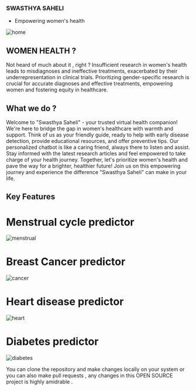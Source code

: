 ### SWASTHYA SAHELI
   - Empowering women's health

![home](<img width="1151" alt="Screenshot 2024-05-25 at 8 59 27 PM" src="https://github.com/keshavgarg24/SWASTHYA-SAHELI-FINAL/assets/141502522/1ac87ec6-1bda-40c2-b3ef-97adc6b7330a">
)

## WOMEN HEALTH ? 
Not heard of much about it , right ?
Insufficient research in women's health leads to misdiagnoses and ineffective treatments, exacerbated by their underrepresentation in clinical trials. Prioritizing gender-specific research is crucial for accurate diagnoses and effective treatments, empowering women and fostering equity in healthcare.

## What we do ?
Welcome to "Swasthya Saheli" - your trusted virtual health companion! We're here to bridge the gap in women's healthcare with warmth and support. Think of us as your friendly guide, ready to help with early disease detection, provide educational resources, and offer preventive tips. Our personalized chatbot is like a caring friend, always there to listen and assist. Stay informed with the latest research articles and feel empowered to take charge of your health journey. Together, let's prioritize women's health and pave the way for a brighter, healthier future! Join us on this empowering journey and experience the difference "Swasthya Saheli" can make in your life.

## Key Features 
# Menstrual cycle predictor

![menstrual](<img width="351" alt="Screenshot 2024-05-25 at 8 48 28 PM" src="https://github.com/keshavgarg24/SWASTHYA-SAHELI-FINAL/assets/141502522/37637424-f694-4cec-8ac3-900e23c32f4a">
)

# Breast Cancer predictor

![cancer](<img width="346" alt="Screenshot 2024-05-25 at 8 48 49 PM" src="https://github.com/keshavgarg24/SWASTHYA-SAHELI-FINAL/assets/141502522/88d03351-b78c-4099-a31f-f2a4ca600bd5">
)


# Heart disease predictor

![heart](<img width="309" alt="Screenshot 2024-05-25 at 8 49 30 PM" src="https://github.com/keshavgarg24/SWASTHYA-SAHELI-FINAL/assets/141502522/687ed119-3e26-4e4b-aece-5cd8606bb1f4">
)

# Diabetes predictor

![diabetes](<img width="335" alt="Screenshot 2024-05-25 at 8 48 58 PM" src="https://github.com/keshavgarg24/SWASTHYA-SAHELI-FINAL/assets/141502522/8f27cf23-2a87-42e1-a9ce-508f0049a5f9">
)


You can clone the repository and make changes locally on your system or you can also make pull requests , any changes in this OPEN SOURCE project is highly amidrable .


